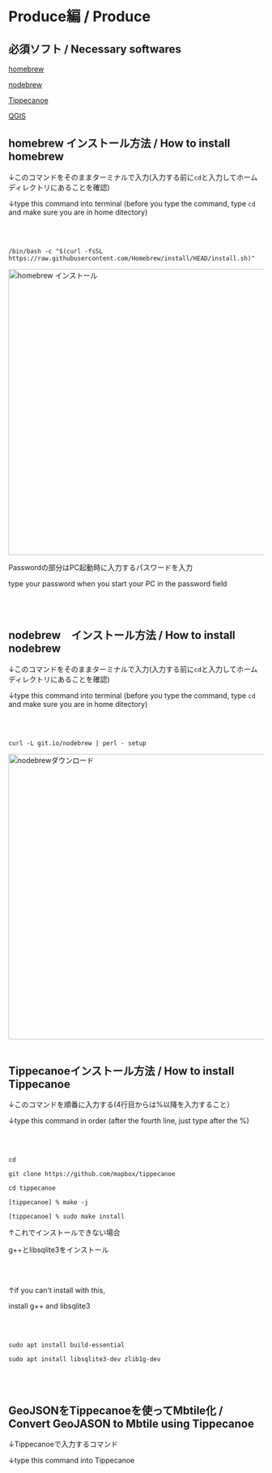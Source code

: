 # Produce編 / Produce

## 必須ソフト / Necessary softwares

[homebrew](https://qiita.com/zaburo/items/29fe23c1ceb6056109fd)

[nodebrew](https://qiita.com/fuqda/items/1b780d7e0658fb7a3889)

[Tippecanoe](https://github.com/mapbox/tippecanoe)

[QGIS](https://qgis.org/ja/site/forusers/download.html)

## homebrew インストール方法 / How to install homebrew

↓このコマンドをそのままターミナルで入力(入力する前に```cd```と入力してホームディレクトリにあることを確認)

↓type this command into terminal (before you type the command, type ```cd``` and make sure you are in home ditectory)

<br>
<br>

```/bin/bash -c "$(curl -fsSL https://raw.githubusercontent.com/Homebrew/install/HEAD/install.sh)"```


<img width="565" alt="homebrew インストール" src="https://user-images.githubusercontent.com/40018527/146682170-cc09d51c-f99a-4446-bd61-2ba3d13fb28a.png">

Passwordの部分はPC起動時に入力するパスワードを入力

type your password when you start your PC in the password field

<br>
<br>

## nodebrew　インストール方法 / How to install nodebrew

↓このコマンドをそのままターミナルで入力(入力する前に```cd```と入力してホームディレクトリにあることを確認)

↓type this command into terminal (before you type the command, type ```cd``` and make sure you are in home ditectory)

<br>
<br>

```curl -L git.io/nodebrew | perl - setup```


<img width="564" alt="nodebrewダウンロード" src="https://user-images.githubusercontent.com/40018527/146682369-455ab7c8-7e20-4bea-896c-fc43b766fa25.png">

<br>
<br>

## Tippecanoeインストール方法 / How to install Tippecanoe

↓このコマンドを順番に入力する(4行目からは%以降を入力すること）

↓type this command in order (after the fourth line, just type after the %)

<br>
<br>

```cd```

```git clone https://github.com/mapbox/tippecanoe```

```cd tippecanoe```

```[tippecanoe] % make -j```

```[tippecanoe] % sudo make install```

↑これでインストールできない場合

g++とlibsqlite3をインストール

<br>
<br>

↑if you can't install with this,

install g++ and libsqlite3

<br>
<br>

```sudo apt install build-essential```

```sudo apt install libsqlite3-dev zlib1g-dev```

<br>
<br>

## GeoJSONをTippecanoeを使ってMbtile化 / Convert GeoJASON to Mbtile using Tippecanoe

↓Tippecanoeで入力するコマンド

↓type this command into Tippecanoe

<br>
<br>



